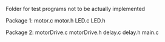 Folder for test programs not to be actually implemented

Package 1: motor.c motor.h LED.c LED.h

Package 2: motorDrive.c motorDrive.h delay.c delay.h main.c

